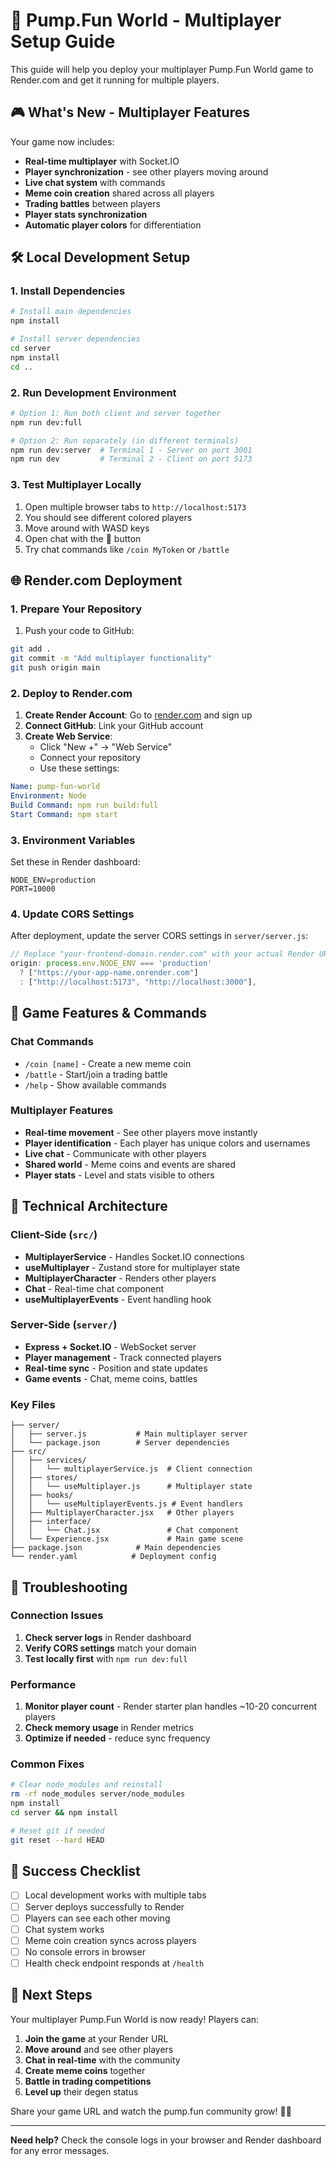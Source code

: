 # 🚀 Pump.Fun World - Multiplayer Setup Guide

This guide will help you deploy your multiplayer Pump.Fun World game to Render.com and get it running for multiple players.

## 🎮 What's New - Multiplayer Features

Your game now includes:
- **Real-time multiplayer** with Socket.IO
- **Player synchronization** - see other players moving around
- **Live chat system** with commands
- **Meme coin creation** shared across all players
- **Trading battles** between players
- **Player stats synchronization**
- **Automatic player colors** for differentiation

## 🛠️ Local Development Setup

### 1. Install Dependencies

```bash
# Install main dependencies
npm install

# Install server dependencies
cd server
npm install
cd ..
```

### 2. Run Development Environment

```bash
# Option 1: Run both client and server together
npm run dev:full

# Option 2: Run separately (in different terminals)
npm run dev:server  # Terminal 1 - Server on port 3001
npm run dev         # Terminal 2 - Client on port 5173
```

### 3. Test Multiplayer Locally

1. Open multiple browser tabs to `http://localhost:5173`
2. You should see different colored players
3. Move around with WASD keys
4. Open chat with the 💬 button
5. Try chat commands like `/coin MyToken` or `/battle`

## 🌐 Render.com Deployment

### 1. Prepare Your Repository

1. Push your code to GitHub:
```bash
git add .
git commit -m "Add multiplayer functionality"
git push origin main
```

### 2. Deploy to Render.com

1. **Create Render Account**: Go to [render.com](https://render.com) and sign up
2. **Connect GitHub**: Link your GitHub account
3. **Create Web Service**: 
   - Click "New +" → "Web Service"
   - Connect your repository
   - Use these settings:

```yaml
Name: pump-fun-world
Environment: Node
Build Command: npm run build:full
Start Command: npm start
```

### 3. Environment Variables

Set these in Render dashboard:
```
NODE_ENV=production
PORT=10000
```

### 4. Update CORS Settings

After deployment, update the server CORS settings in `server/server.js`:

```javascript
// Replace "your-frontend-domain.render.com" with your actual Render URL
origin: process.env.NODE_ENV === 'production' 
  ? ["https://your-app-name.onrender.com"] 
  : ["http://localhost:5173", "http://localhost:3000"],
```

## 🎯 Game Features & Commands

### Chat Commands
- `/coin [name]` - Create a new meme coin
- `/battle` - Start/join a trading battle
- `/help` - Show available commands

### Multiplayer Features
- **Real-time movement** - See other players move instantly
- **Player identification** - Each player has unique colors and usernames
- **Live chat** - Communicate with other players
- **Shared world** - Meme coins and events are shared
- **Player stats** - Level and stats visible to others

## 🔧 Technical Architecture

### Client-Side (`src/`)
- **MultiplayerService** - Handles Socket.IO connections
- **useMultiplayer** - Zustand store for multiplayer state
- **MultiplayerCharacter** - Renders other players
- **Chat** - Real-time chat component
- **useMultiplayerEvents** - Event handling hook

### Server-Side (`server/`)
- **Express + Socket.IO** - WebSocket server
- **Player management** - Track connected players
- **Real-time sync** - Position and state updates
- **Game events** - Chat, meme coins, battles

### Key Files
```
├── server/
│   ├── server.js           # Main multiplayer server
│   └── package.json        # Server dependencies
├── src/
│   ├── services/
│   │   └── multiplayerService.js  # Client connection
│   ├── stores/
│   │   └── useMultiplayer.js      # Multiplayer state
│   ├── hooks/
│   │   └── useMultiplayerEvents.js # Event handlers
│   ├── MultiplayerCharacter.jsx   # Other players
│   ├── interface/
│   │   └── Chat.jsx               # Chat component
│   └── Experience.jsx             # Main game scene
├── package.json            # Main dependencies
└── render.yaml            # Deployment config
```

## 🚨 Troubleshooting

### Connection Issues
1. **Check server logs** in Render dashboard
2. **Verify CORS settings** match your domain
3. **Test locally first** with `npm run dev:full`

### Performance
1. **Monitor player count** - Render starter plan handles ~10-20 concurrent players
2. **Check memory usage** in Render metrics
3. **Optimize if needed** - reduce sync frequency

### Common Fixes
```bash
# Clear node_modules and reinstall
rm -rf node_modules server/node_modules
npm install
cd server && npm install

# Reset git if needed
git reset --hard HEAD
```

## 🎉 Success Checklist

- [ ] Local development works with multiple tabs
- [ ] Server deploys successfully to Render
- [ ] Players can see each other moving
- [ ] Chat system works
- [ ] Meme coin creation syncs across players
- [ ] No console errors in browser
- [ ] Health check endpoint responds at `/health`

## 🚀 Next Steps

Your multiplayer Pump.Fun World is now ready! Players can:

1. **Join the game** at your Render URL
2. **Move around** and see other players
3. **Chat in real-time** with the community
4. **Create meme coins** together
5. **Battle in trading competitions**
6. **Level up** their degen status

Share your game URL and watch the pump.fun community grow! 💎🙌

---

**Need help?** Check the console logs in your browser and Render dashboard for any error messages. 